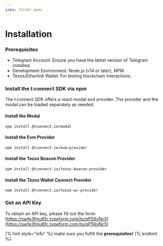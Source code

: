 ```yaml
---
icon: folder-gear
---
```


# Installation

### **Prerequisites**

* Telegram Account: Ensure you have the latest version of Telegram installed.
* Development Environment: Node.js (v14 or later), NPM.
* Tezos/Etherlink Wallet: For testing blockchain interactions.

### Install the t:connect SDK via npm

The t:connect SDK offers a react-modal and provider. The provider and the modal can be loaded separately as needed.

#### Install the Modal

```
npm install @tconnect.io/modal
```

#### Install the Evm Provider

```
npm install @tconnect.io/evm-provider
```

#### Install the Tezos Beacon Provider

```
npm install @tconnect.io/tezos-beacon-provider
```

#### Install the Tezos Wallet Connect Provider

```
npm install @tconnect.io/tezos-wc-provider
```

### Get an API Key

To obtain an API key, please fill out the form: [https://swfe3fmu6fc.typeform.com/to/qP56yNc5](https://swfe3fmu6fc.typeform.com/to/qP56yNc5)

{% hint style="info" %}
make sure you fulfill the **prerequisites!**
{% endhint %}
